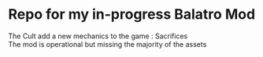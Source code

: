 # Repo for my in-progress Balatro Mod
The Cult add a new mechanics to the game : Sacrifices <br>
The mod is operational but missing the majority of the assets
